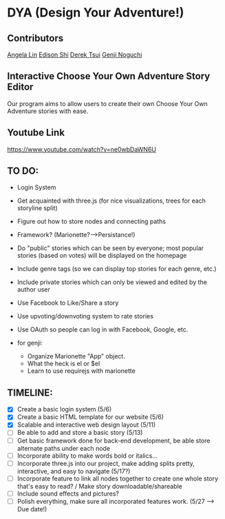 # DYA (Design Your Adventure!)
## Contributors
 [Angela Lin](https://github.com/angela97lin)
 [Edison Shi](https://github.com/kig12345) 
 [Derek Tsui](https://github.com/d-tsui)
 [Genji Noguchi](https://github.com/genjinoguchi)

## Interactive Choose Your Own Adventure Story Editor
Our program aims to allow users to create their own Choose Your Own Adventure stories with ease.

## Youtube Link
https://www.youtube.com/watch?v=ne0wbDaWN6U

## TO DO:
 * Login System
 * Get acquainted with three.js (for nice visualizations, trees for each storyline split)
 * Figure out how to store nodes and connecting paths
 * Framework? (Marionette?-->Persistance!)
 * Do "public" stories which can be seen by everyone; most popular stories (based on votes) will be displayed on the homepage
 * Include genre tags (so we can display top stories for each genre, etc.)
 * Include private stories which can only be viewed and edited by the author user
 * Use Facebook to Like/Share a story
 * Use upvoting/downvoting system to rate stories
 * Use OAuth so people can log in with Facebook, Google, etc.

 * for genji:
 	* Organize Marionette "App" object.
	* What the heck is el or $el
	* Learn to use requirejs with marionette
 
## TIMELINE:
 * [X] Create a basic login system (5/6)
 * [X] Create a basic HTML template for our website (5/6)
 * [X] Scalable and interactive web design layout (5/11)
 * [ ] Be able to add and store a basic story (5/13)
 * [ ] Get basic framework done for back-end development, be able store alternate paths under each node
 * [ ] Incorporate ability to make words bold or italics...
 * [ ] Incorporate three.js into our project, make adding splits pretty, interactive, and easy to navigate (5/17?)
 * [ ] Incorporate feature to link all nodes together to create one whole story that's easy to read? / Make story downloadable/shareable
 * [ ] Include sound effects and pictures?
 * [ ] Polish everything, make sure all incorporated features work. (5/27 --> Due date!)
